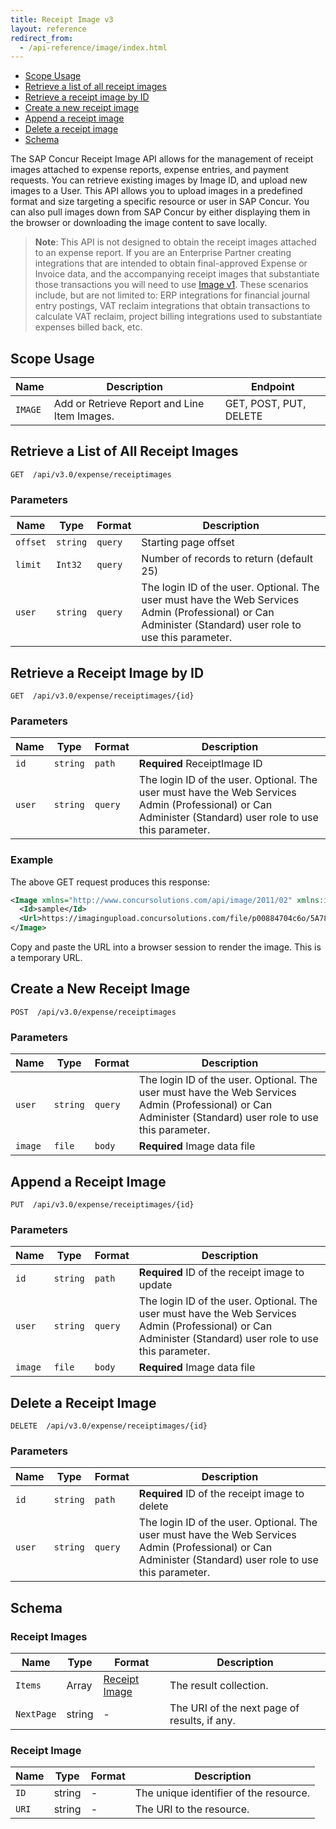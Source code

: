 ```yaml
---
title: Receipt Image v3
layout: reference
redirect_from:
  - /api-reference/image/index.html
---
```


* [Scope Usage](#scope-usage)
* [Retrieve a list of all receipt images](#get)
* [Retrieve a receipt image by ID](#getID)
* [Create a new receipt image](#post)
* [Append a receipt image](#put)
* [Delete a receipt image](#delete)
* [Schema](#schema)

The SAP Concur Receipt Image API allows for the management of receipt images attached to expense reports, expense entries, and payment requests. You can retrieve existing images by Image ID, and upload new images to a User. This API allows you to upload images in a predefined format and size targeting a specific resource or user in SAP Concur. You can also pull images down from SAP Concur by either displaying them in the browser or downloading the image content to save locally.

> **Note**: This API is not designed to obtain the receipt images attached to an expense report. If you are an Enterprise Partner creating integrations that are intended to obtain final-approved Expense or Invoice data, and the accompanying receipt images that substantiate those transactions you will need to use [Image v1](https://developer.concur.com/api-reference/image/v1.image.html). These scenarios include, but are not limited to: ERP integrations for financial journal entry postings, VAT reclaim integrations that obtain transactions to calculate VAT reclaim, project billing integrations used to substantiate expenses billed back, etc.

## Scope Usage <a name="scope-usage"></a>

Name|Description|Endpoint
---|---|---
`IMAGE`|Add or Retrieve Report and Line Item Images.|GET, POST, PUT, DELETE

## Retrieve a List of All Receipt Images <a name="get"></a>

    GET  /api/v3.0/expense/receiptimages

### Parameters

Name | Type | Format | Description
-----|------|--------|------------			
`offset`	|	`string`	|	`query`	|	Starting page offset
`limit`	|	`Int32`	|	`query`	|	Number of records to return (default 25)
`user`	|	`string`	|	`query`	|	The login ID of the user. Optional. The user must have the Web Services Admin (Professional) or Can Administer (Standard) user role to use this parameter.

## Retrieve a Receipt Image by ID <a name="getID"></a>

    GET  /api/v3.0/expense/receiptimages/{id}

### Parameters

Name | Type | Format | Description
-----|------|--------|------------
`id`	|	`string`	|	`path`	|	**Required** ReceiptImage ID
`user`	|	`string`	|	`query`	|	The login ID of the user. Optional. The user must have the Web Services Admin (Professional) or Can Administer (Standard) user role to use this parameter.

### Example

The above GET request produces this response:

```xml
<Image xmlns="http://www.concursolutions.com/api/image/2011/02" xmlns:i="http://www.w3.org/2001/XMLSchema-instance">
  <Id>sample</Id>
  <Url>https://imagingupload.concursolutions.com/file/p00884704c6o/5A789811F139BC89D9C42DDE5FEE2A655BB7C2A375E9C481FA0BE92FFF690E298F119925A5C834385C8D62AE5FC4E65AC0F53E4C7273C14A4E71D4264F104882H142570AF84FBEEEC439486FE89E44D2F?id=51253775812C4750888F2e=p00884704c6o3t=AN</Url>
</Image>
```

Copy and paste the URL into a browser session to render the image.  This is a temporary URL.

## Create a New Receipt Image <a name="post"></a>

    POST  /api/v3.0/expense/receiptimages

### Parameters

Name | Type | Format | Description
-----|------|--------|------------
`user`	|	`string`	|	`query`	|	The login ID of the user. Optional. The user must have the Web Services Admin (Professional) or Can Administer (Standard) user role to use this parameter.
`image`	|	`file`	|	`body`	|	**Required** Image data file

## Append a Receipt Image <a name="put"></a>

    PUT  /api/v3.0/expense/receiptimages/{id}

### Parameters

Name | Type | Format | Description
-----|------|--------|------------
`id`	|	`string`	|	`path`	|	**Required** ID of the receipt image to update
`user`	|	`string`	|	`query`	|	The login ID of the user. Optional. The user must have the Web Services Admin (Professional) or Can Administer (Standard) user role to use this parameter.
`image`	|	`file`	|	`body`	|	**Required** Image data file

## Delete a Receipt Image <a name="delete"></a>

    DELETE  /api/v3.0/expense/receiptimages/{id}

### Parameters

Name | Type | Format | Description
-----|------|--------|------------
`id`	|	`string`	|	`path`	|	**Required** ID of the receipt image to delete
`user`	|	`string`	|	`query`	|	The login ID of the user. Optional. The user must have the Web Services Admin (Professional) or Can Administer (Standard) user role to use this parameter.

## Schema <a name="schema"></a>

### Receipt Images

Name | Type | Format | Description
-----|------|--------|------------
`Items`	|	Array	|	[Receipt Image](#receiptimage)	|	The result collection.
`NextPage`	|	string	|	-	|	The URI of the next page of results, if any.

### <a name="receiptimage"></a>Receipt Image

Name | Type | Format | Description
-----|------|--------|------------
`ID`	|	string	|	-	|	The unique identifier of the resource.
`URI`	|	string	|	-	|	The URI to the resource.

